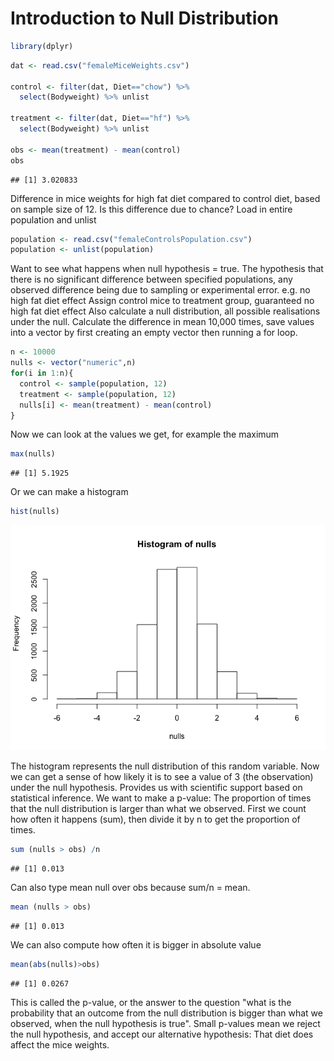 Introduction to Null Distribution
================

``` r
library(dplyr)
```

``` r
dat <- read.csv("femaleMiceWeights.csv")

control <- filter(dat, Diet=="chow") %>%
  select(Bodyweight) %>% unlist

treatment <- filter(dat, Diet=="hf") %>%
  select(Bodyweight) %>% unlist

obs <- mean(treatment) - mean(control)
obs
```

    ## [1] 3.020833

Difference in mice weights for high fat diet compared to control diet, based on sample size of 12.
Is this difference due to chance? Load in entire population and unlist

``` r
population <- read.csv("femaleControlsPopulation.csv")
population <- unlist(population)
```

Want to see what happens when null hypothesis = true. The hypothesis that there is no significant difference between specified populations, any observed difference being due to sampling or experimental error.
e.g. no high fat diet effect
Assign control mice to treatment group, guaranteed no high fat diet effect
Also calculate a null distribution, all possible realisations under the null.
Calculate the difference in mean 10,000 times, save values into a vector by first creating an empty vector then running a for loop.

``` r
n <- 10000
nulls <- vector("numeric",n)
for(i in 1:n){
  control <- sample(population, 12)
  treatment <- sample(population, 12)
  nulls[i] <- mean(treatment) - mean(control)
}
```

Now we can look at the values we get, for example the maximum

``` r
max(nulls)
```

    ## [1] 5.1925

Or we can make a histogram

``` r
hist(nulls)
```

![](null_distro_info_files/figure-markdown_github/unnamed-chunk-6-1.png)

The histogram represents the null distribution of this random variable. Now we can get a sense of how likely it is to see a value of 3 (the observation) under the null hypothesis.
Provides us with scientific support based on statistical inference.
We want to make a p-value: The proportion of times that the null distribution is larger than what we observed.
First we count how often it happens (sum), then divide it by n to get the proportion of times.

``` r
sum (nulls > obs) /n
```

    ## [1] 0.013

Can also type mean null over obs because sum/n = mean.

``` r
mean (nulls > obs) 
```

    ## [1] 0.013

We can also compute how often it is bigger in absolute value

``` r
mean(abs(nulls)>obs)
```

    ## [1] 0.0267

This is called the p-value, or the answer to the question "what is the probability that an outcome from the null distribution is bigger than what we observed, when the null hypothesis is true". Small p-values mean we reject the null hypothesis, and accept our alternative hypothesis: That diet does affect the mice weights.

